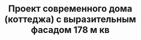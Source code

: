 ---
title: Проект современного дома (коттеджа) с выразительным фасадом 178 м кв
description: Проект кирпичного современного дома (коттеджа) с ярким выразительным фасадом, с террасой, балконом и навесом. Площадь&#58; 178 м.кв.

layout: project
permalink: /proekty/:path

featured:
weight: 700

project-title: Современный выразительный коттедж
project-catalog-title: Выразительный коттедж
project-name: DK-178
tiny-description: Современный дом с террасой и балконом

short-description: "Строгая геометричная форма вместе с контрастным экстерьером из натуральных материалов создают завершенный образ современного загородного дома. В композиционном центре планировки - просторная гостиная с камином. Пространство кухни и столовой объединено в отдельную светлую зону, примыкающую к гостиной. Во всех четырех спальнях сделаны угловые окна для увеличения естественного света. Гардероб выделен в отдельное помещение."

proce-project: "70 000 р"
price-build:

area: "178"

related:
- DK-136
- DK-144
- DK-206

params:
- name: "Площадь дома:"
  value: "178м<sup>2</sup>"
- name: "Площадь 1-го этажа:"
  value: "96м<sup>2</sup>"
- name: "Площадь 2-го этажа:"
  value: "82м<sup>2</sup>"
- name: "Крыльца, балконы"
  value: "23м<sup>2</sup>"
- name: "Габаритные размеры"
  value: "14.55 x 14.00м"
- name: "Спальни"
  value: "4"
- name: "Санузлы"
  value: "2"
- name: "Высота 1-го этажа"
  value: "3.0м"
- name: "Высота 2-го этажа"
  value: "2.8м"
- name: "Фундамент"
  value: "Монолитный ж/б"
- name: "Конструкция стен"
  value: "Газобетон 400мм"
- name: "Перекрытия"
  value: "Монолитные ж/б"
- name: "Покрытие кровли"
  value: "Гибкая черепица"
- name: "Облицовка стен"
  value: "Штукатурка, клинкерная плитка"

options:
- name: "Зеркальный проект"
  value: "5 000 р"
- name: "Паспорт дома"
  value: "5 000 р"
- name: "Проект отопления"
  value: "30 000 р"
- name: "Водоснабжение, канализация"
  value: "30 000 р"
- name: "Проект электрики"
  value: "30 000 р"
- name: "Проект подвала"
  value: "30 000 р"
- name: "Пристройка навеса для а/м"
  value: "15 000 р"
- name: "Замена материала стен"
  value: "20 000 р"
- name: "Изменение фундамента"
  value: "20 000 р"
- name: "Перепланировка (перегородки)"
  value: "5 000 р"
- name: "Дизайн интерьера"
  value: "120 000 р"

  
---